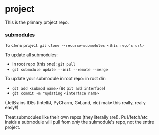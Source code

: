 # project

This is the primary project repo.

### submodules

To clone project:
`git clone --recurse-submodules <this repo's url>`

To update all submodules:
- in root repo (this one): `git pull`
- `git submodule update --init --remote --merge`

To update your submodule in root repo:
in root dir:
- `git add <submod name>` (eg `git add interface`)
- `git commit -m "updating <interface name>`

(JetBrains IDEs (IntelliJ, PyCharm, GoLand, etc) make this really, really easy!!)

Treat submodules like their own repos (they literally are!). Pull/fetch/etc inside a submodule will pull from *only* the submodule's repo, not the entire project.
  
